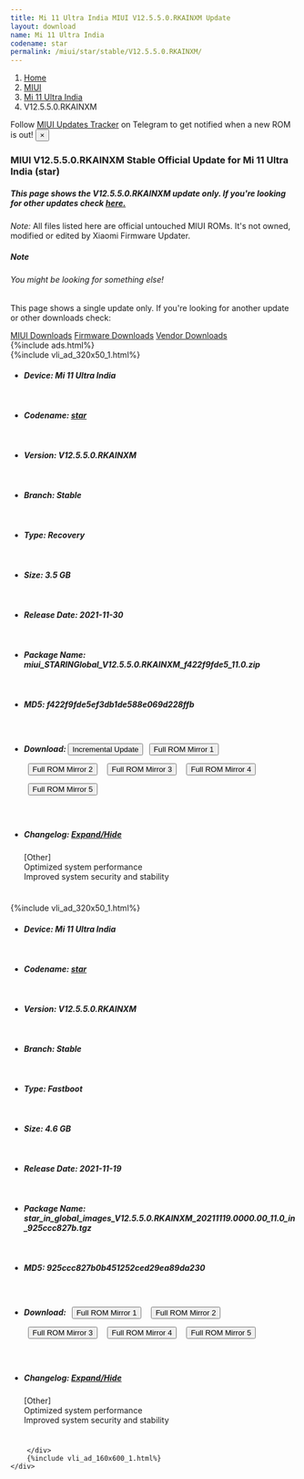 ```yaml
---
title: Mi 11 Ultra India MIUI V12.5.5.0.RKAINXM Update
layout: download
name: Mi 11 Ultra India
codename: star
permalink: /miui/star/stable/V12.5.5.0.RKAINXM/
---
```

<nav aria-label="breadcrumb">
    <ol class="breadcrumb">
        <li class="breadcrumb-item"><a href="/">Home</a></li>
        <li class="breadcrumb-item"><a href="/miui/">MIUI</a></li>
        <li class="breadcrumb-item"><a href="/miui/star/">Mi 11 Ultra India</a></li>
        <li class="breadcrumb-item active" aria-current="page">V12.5.5.0.RKAINXM</li>
    </ol>
</nav>
<div class="alert alert-primary alert-dismissible fade show" role="alert">
    Follow <a href="https://t.me/MIUIUpdatesTracker" class="alert-link">MIUI Updates Tracker</a> on Telegram to get
    notified when a new ROM is out!
    <button type="button" class="close" data-dismiss="alert" aria-label="Close">
        <span aria-hidden="true">&times;</span>
    </button>
</div>
<div class="col-12 mx-auto">
    <h3 class="title bg-light p-2 rounded">MIUI V12.5.5.0.RKAINXM Stable Official Update for Mi 11 Ultra India (star)</h3>
    <h5>This page shows the V12.5.5.0.RKAINXM update only. If you're looking for other updates check
        <a href="/miui/star/">here.</a></h5>
    <p><i>Note: </i>All files listed here are official untouched MIUI ROMs.
        It's not owned, modified or edited by Xiaomi Firmware Updater.</p>
    <div class="card">
        <div class="card-body">
            <h5 class="card-title">Note</h5>
            <h6 class="card-subtitle mb-2 text-muted">You might be looking for something else!</h6>
            <p class="card-text">This page shows a single update only.
                If you're looking for another update or other downloads check:</p>
            <a href="/miui/" class="card-link">MIUI Downloads</a>
            <a href="/firmware/" class="card-link">Firmware Downloads</a>
            <a href="/vendor/" class="card-link">Vendor Downloads</a>
        </div>
    </div>
    {%include ads.html%}
    <div class="row justify-content-center">
        <div class="col-10" id="downloads">
                    <div class="card card-body">
            {%include vli_ad_320x50_1.html%}
            <ul class="list-unstyled">
                <li style="padding-bottom: 10px;">
                    <h5><b>Device: </b>Mi 11 Ultra India</h5>
                </li>
                <li style="padding-bottom: 10px;">
                    <h5><b>Codename: </b> <a href="/miui/star/" target="_blank">star</a> </h5>
                </li>
                <li style="padding-bottom: 10px;">
                    <h5><b>Version: </b>V12.5.5.0.RKAINXM</h5>
                </li>
                <li style="padding-bottom: 10px;">
                    <h5><b>Branch: </b>Stable</h5>
                </li>
                <li style="padding-bottom: 10px;">
                    <h5><b>Type: </b>Recovery</h5>
                </li>
                <li style="padding-bottom: 10px;">
                    <h5><b>Size: </b>3.5 GB</h5>
                </li>
                <li style="padding-bottom: 10px;">
                    <h5><b>Release Date: </b>2021-11-30</h5>
                </li>
                <li style="padding-bottom: 10px;">
                    <h5><b>Package Name: </b><span id="filename" class="text-dark">miui_STARINGlobal_V12.5.5.0.RKAINXM_f422f9fde5_11.0.zip</span></h5>
                </li>
                <li style="padding-bottom: 10px;">
                    <h5><b>MD5: </b><span id="md5" class="text-muted">f422f9fde5ef3db1de588e069d228ffb</span></h5>
                </li>
                <li style="padding-bottom: 10px;">
                    <h5><b>Download: </b><button type="button" id="incremental_download" class="btn btn-warning" onclick="window.open('https://bigota.d.miui.com/V12.5.5.0.RKAINXM/miui-blockota-star_in_global-V12.5.2.0.RKAINXM-V12.5.5.0.RKAINXM-6e0c874e6c-11.0.zip', '_blank');"><i class="fa fa-download"></i> Incremental Update</button> <button type="button" id="download" class="btn btn-primary" style="margin: 7px;" onclick="window.open('https://cdn-ota.azureedge.net/V12.5.5.0.RKAINXM/miui_STARINGlobal_V12.5.5.0.RKAINXM_f422f9fde5_11.0.zip', '_blank');"><i class="fa fa-download"></i> Full ROM Mirror 1</button> <button type="button" id="download" class="btn btn-primary" style="margin: 7px;" onclick="window.open('https://bn.d.miui.com/V12.5.5.0.RKAINXM/miui_STARINGlobal_V12.5.5.0.RKAINXM_f422f9fde5_11.0.zip', '_blank');"><i class="fa fa-download"></i> Full ROM Mirror 2</button> <button type="button" id="download" class="btn btn-primary" style="margin: 7px;" onclick="window.open('https://ks3orig.bigota.d.miui.com/V12.5.5.0.RKAINXM/miui_STARINGlobal_V12.5.5.0.RKAINXM_f422f9fde5_11.0.zip', '_blank');"><i class="fa fa-download"></i> Full ROM Mirror 3</button> <button type="button" id="download" class="btn btn-primary" style="margin: 7px;" onclick="window.open('https://airtel.bigota.d.miui.com/V12.5.5.0.RKAINXM/miui_STARINGlobal_V12.5.5.0.RKAINXM_f422f9fde5_11.0.zip', '_blank');"><i class="fa fa-download"></i> Full ROM Mirror 4</button> <button type="button" id="download" class="btn btn-primary" style="margin: 7px;" onclick="window.open('https://hugeota.d.miui.com/V12.5.5.0.RKAINXM/miui_STARINGlobal_V12.5.5.0.RKAINXM_f422f9fde5_11.0.zip', '_blank');"><i class="fa fa-download"></i> Full ROM Mirror 5</button></h5>
                </li>
                <li style="padding-bottom: 10px;">
                    <h5><b>Changelog: </b><a href="#star_1_changelog" data-toggle="collapse" role="button"
                            aria-expanded="false" aria-controls="star_1_changelog"> <i class="fa fa-arrow-down"
                                aria-hidden="true"></i> Expand/Hide</a></h5>
                    <div class="collapse" id="star_1_changelog">
                        <p id="changelog_text">[Other]<br>Optimized system performance<br>Improved system security and stability</p>
                    </div>
                </li>
            </ul>
        </div>
        <div class="card card-body">
            {%include vli_ad_320x50_1.html%}
            <ul class="list-unstyled">
                <li style="padding-bottom: 10px;">
                    <h5><b>Device: </b>Mi 11 Ultra India</h5>
                </li>
                <li style="padding-bottom: 10px;">
                    <h5><b>Codename: </b> <a href="/miui/star/" target="_blank">star</a> </h5>
                </li>
                <li style="padding-bottom: 10px;">
                    <h5><b>Version: </b>V12.5.5.0.RKAINXM</h5>
                </li>
                <li style="padding-bottom: 10px;">
                    <h5><b>Branch: </b>Stable</h5>
                </li>
                <li style="padding-bottom: 10px;">
                    <h5><b>Type: </b>Fastboot</h5>
                </li>
                <li style="padding-bottom: 10px;">
                    <h5><b>Size: </b>4.6 GB</h5>
                </li>
                <li style="padding-bottom: 10px;">
                    <h5><b>Release Date: </b>2021-11-19</h5>
                </li>
                <li style="padding-bottom: 10px;">
                    <h5><b>Package Name: </b><span id="filename" class="text-dark">star_in_global_images_V12.5.5.0.RKAINXM_20211119.0000.00_11.0_in_925ccc827b.tgz</span></h5>
                </li>
                <li style="padding-bottom: 10px;">
                    <h5><b>MD5: </b><span id="md5" class="text-muted">925ccc827b0b451252ced29ea89da230</span></h5>
                </li>
                <li style="padding-bottom: 10px;">
                    <h5><b>Download: </b> <button type="button" id="download" class="btn btn-primary" style="margin: 7px;" onclick="window.open('https://cdn-ota.azureedge.net/V12.5.5.0.RKAINXM/star_in_global_images_V12.5.5.0.RKAINXM_20211119.0000.00_11.0_in_925ccc827b.tgz', '_blank');"><i class="fa fa-download"></i> Full ROM Mirror 1</button> <button type="button" id="download" class="btn btn-primary" style="margin: 7px;" onclick="window.open('https://bn.d.miui.com/V12.5.5.0.RKAINXM/star_in_global_images_V12.5.5.0.RKAINXM_20211119.0000.00_11.0_in_925ccc827b.tgz', '_blank');"><i class="fa fa-download"></i> Full ROM Mirror 2</button> <button type="button" id="download" class="btn btn-primary" style="margin: 7px;" onclick="window.open('https://ks3orig.bigota.d.miui.com/V12.5.5.0.RKAINXM/star_in_global_images_V12.5.5.0.RKAINXM_20211119.0000.00_11.0_in_925ccc827b.tgz', '_blank');"><i class="fa fa-download"></i> Full ROM Mirror 3</button> <button type="button" id="download" class="btn btn-primary" style="margin: 7px;" onclick="window.open('https://airtel.bigota.d.miui.com/V12.5.5.0.RKAINXM/star_in_global_images_V12.5.5.0.RKAINXM_20211119.0000.00_11.0_in_925ccc827b.tgz', '_blank');"><i class="fa fa-download"></i> Full ROM Mirror 4</button> <button type="button" id="download" class="btn btn-primary" style="margin: 7px;" onclick="window.open('https://hugeota.d.miui.com/V12.5.5.0.RKAINXM/star_in_global_images_V12.5.5.0.RKAINXM_20211119.0000.00_11.0_in_925ccc827b.tgz', '_blank');"><i class="fa fa-download"></i> Full ROM Mirror 5</button></h5>
                </li>
                <li style="padding-bottom: 10px;">
                    <h5><b>Changelog: </b><a href="#star_2_changelog" data-toggle="collapse" role="button"
                            aria-expanded="false" aria-controls="star_2_changelog"> <i class="fa fa-arrow-down"
                                aria-hidden="true"></i> Expand/Hide</a></h5>
                    <div class="collapse" id="star_2_changelog">
                        <p id="changelog_text">[Other]<br>Optimized system performance<br>Improved system security and stability</p>
                    </div>
                </li>
            </ul>
        </div>

        </div>
        {%include vli_ad_160x600_1.html%}
    </div>
</div>
